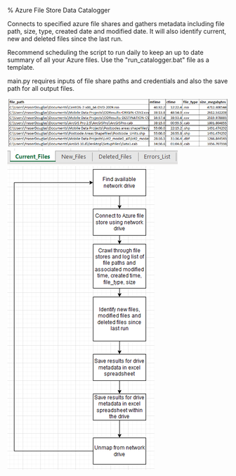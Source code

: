 % Azure File Store Data Catalogger

Connects to specified azure file shares and gathers metadata including file path, size, type, created date and modified date. It will also identify current, new and deleted files since the last run.

Recommend scheduling the script to run daily to keep an up to date summary of all your Azure files. Use the "run_catalogger.bat" file as a template.

main.py requires inputs of file share paths and credentials and also the save path for all output files.


![](Screenshots_for_readme/output_example_current_files.png?raw=true "Output Example")
![](Screenshots_for_readme/output_example_sheets.png?raw=true)
![](Screenshots_for_readme/process_flow.png?raw=true)
